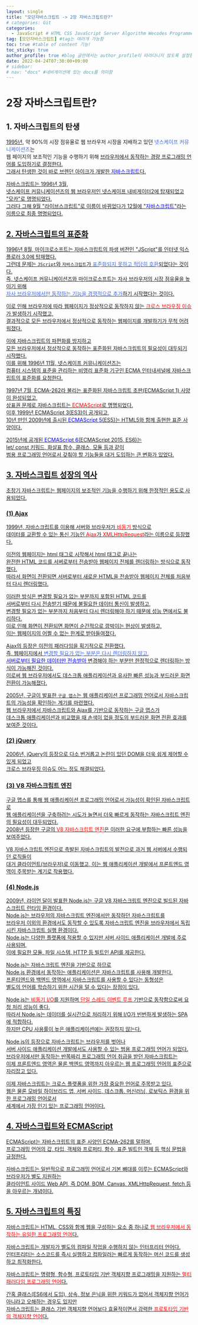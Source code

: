 ```yaml
---
layout: single
title: "모던자바스크립트 -> 2장 자바스크립트란?"
# categories: Git
categories:
  - JavaScript # HTML CSS JavaScript Server Algorithm Wecodes Programmers CS Github Blog
tag: [모던자바스크립트] #tag는 여러개 가능함
toc: true #table of content 기능!
toc_sticky: true
author_profile: true #blog 글안에서는 author_profile이 따라다니지 않도록 설정함
date: 2022-04-24T07:30:00+09:00
# sidebar:
# nav: "docs" #네비게이션에 있는 docs를 의미함
---
```

# 2장 자바스크립트란?
## 1. 자바스크립트의 탄생
<u>1995년</u>, 약 90%의 시장 점유율로 웹 브라우저 시장을 지배하고 있던 <span style="color:royalblue">넷스케이프 커뮤니케이션즈</span>는  
웹 페이지의 보조적인 기능을 수행하기 위해 <u>브라우저에서 동작하는 경량 프로그래밍 언어를 도입</span>하기로 결정한다.  
그래서 탄생한 것이 바로 브렌던 아이크가 개발한 <span style="color:blue">자바스크립트</span>다.  

자바스크립트는 1996년 3월,  
넷스케이프 커뮤니케이션즈의 웹 브라우저인 넷스케이프 내비게이터2에 탑재되었고 "<u>모카</u>"로 명명되었다.  
그러다 그해 9월 "<u>라이브스크립트</u>"로 이름이 바뀌었다가 12월에 "<span style="color:blue">자바스크립트</span>"라는 이름으로 최종 명명되었다.  

## 2. 자바스크립트의 표준화
1996년 8월, 마이크로소프트는 자바스크립트의 파생 버전인 "JScript"를 인터넷 익스플로러 3.0에 탑재했다.  
그런데 문제는 `JScript`와 `자바스크립트`가 <span style="color:royalblue">표준화되지 못하고 적당히 호환</span>되었다는 것이다.  
즉, 넷스케이프 커뮤니케이션즈와 마이크로소프트는 <u>자사 브라우저의 시장 점유율을 높이기 위해</u>  
<span style="color:royalblue">자사 브라우저에서만 동작하는 기능을 경쟁적으로 추가</span>하기 시작했다는 것이다.  

이로 인해 브라우저에 따라 웹페이지가 정상적으로 동작하지 않는 <span style="color:red">크로스 브라우징 이슈</span>가 발생하기 시작했고,  
결과적으로 모든 브라우저에서 정상적으로 동작하는 웹페이지를 개발하기가 무척 어려워졌다.  

이에 자바스크립트의 파편화를 방지하고  
모든 브라우저에서 정상적으로 동작하는 표준화된 자바스크립트의 필요성이 대두되기 시작했다.  
이를 위해 1996년 11월, 넷스케이프 커뮤니케이션즈는  
컴퓨터 시스템의 표준을 관리하는 비영리 표준화 기구인 ECMA 인터내셔널에 자바스크립트의 표준화를 요청한다.  

1997년 7월, ECMA-262라 불리는 표준화된 자바스크립트 초판(ECMAScript 1) 사양이 완성되었고,  
상표권 문제로 자바스크립트는 <span style="color:red">ECMAScript</span>로 명명되었다.  
이후 1999년 ECMAScript 3(ES3)이 공개되고,  
10년 만인 <u>2009년에 출시된</u> <span style="color:blue">ECMAScript 5</span>(ES5)는 HTML5와 함께 출현한 표준 사양이다.  

<u>2015년에 공개된</u> <span style="color:blue">ECMAScript 6</span>(ECMAScript 2015, ES6)는  
<u>let/ const 키워드, 화살표 함수, 클래스, 모듈</u> 등과 같이  
범용 프로그래밍 언어로서 갖춰야 할 기능들을 대거 도입하는 큰 변화가 있었다.  

## 3. 자바스크립트 성장의 역사
초창기 자바스크립트는 웹페이지의 보조적인 기능을 수행하기 위해 한정적인 용도로 사용되었다.  

### (1) Ajax
1999년, 자바스크립트를 이용해 서버와 브라우저가 <span style="color:red">비동기</span> 방식으로  
데이터를 교환할 수 있는 통신 기능인 <span style="color:red">Ajax</span>가 <span style="color:red">XMLHttpRequest</span>라는 이름으로 등장했다.  

이전의 웹페이지는 html 태그로 시작해서 html 태그로 끝나는  
완전한 HTML 코드를 서버로부터 전송받아 웹페이지 전체를 렌더링하는 방식으로 동작했다.  
따라서 화면이 전환되면 서버로부터 새로운 HTML을 전송받아 웹페이지 전체를 처음부터 다시 렌더링했다.  

이러한 방식은 변경할 필요가 없는 부분까지 포함된 HTML 코드를  
서버로부터 다시 전송받기 때문에 불필요한 데이터 통신이 발생하고,  
변경할 필요가 없는 부분까지 처음부터 다시 렌더링해야 하기 때문에 성능 면에서도 불리하다.  
이로 인해 화면이 전환되면 화면이 순간적으로 깜박이는 현상이 발생하고,  
이는 웹페이지의 어쩔 수 없는 한계로 받아들여졌다.  

<u>Ajax의 등장은 이전의 패러다임을 획기적으로 전환</u>했다.  
즉, 웹페이지에서 <span style="color:royalblue">변경할 필요가 없는 부분은 다시 렌더링하지 않고</span>,  
<span style="color:blue">서버로부터 필요한 데이터만 전송받아</span> <u>변경해야 하는 부분만 한정적으로 렌더링</u>하는 방식이 가능해진 것이다.  
이로써 웹 브라우저에서도 데스크톱 애플리케이션과 유사한 빠른 성능과 부드러운 화면 전환이 가능해졌다.  

2005년, 구글이 발표한 `구글 맵스`는 웹 애플리케이션 프로그래밍 언어로서 자바스크립트의 가능성을 확인하는 계기를 마련했다.  
웹 브라우저에서 자바스크립트와 Ajax를 기반으로 동작하는 구글 맵스가  
데스크톱 애플리케이션과 비교했을 때 손색이 없을 정도의 부드러운 화면 전환 효과를 보여준 것이다.  

### (2) jQuery
2006년, jQuery의 등장으로 다소 번거롭고 논란이 있던 DOM을 더욱 쉽게 제어할 수 있게 되었고  
크로스 브라우징 이슈도 어느 정도 해결되었다.  

### (3) V8 자바스크립트 엔진
구글 맵스를 통해 웹 애플리케이션 프로그래밍 언어로서 가능성이 확인된 자바스크립트로  
웹 애플리케이션을 구축하려는 시도가 늘면서 더욱 빠르게 동작하는 자바스크립트 엔진의 필요성이 대두되었다.  
2008년 등장한 구글의 <span style="color:red">V8 자바스크립트 엔진</span>은 이러한 요구에 부합하는 빠른 성능을 보여주었다.  

V8 자바스크립트 엔진으로 촉발된 자바스크립트의 발전으로 과거 웹 서버에서 수행되던 로직들이  
대거 클라이언트(브라우저)로 이동했고, 이는 웹 애플리케이션 개발에서 프론트엔드 영역이 주목받는 계기로 작용했다.  

### (4) Node.js
2009년, 라이언 달이 발표한 Node.js는 구글 V8 자바스크립트 엔진으로 빌드된 자바스크립트 런타임 환경이다.  
Node.js는 브라우저의 자바스크립트 엔진에서만 동작하던 자바스크립트를  
브라우저 이외의 환경에서도 동작할 수 있도록 자바스크립트 엔진을 브라우저에서 독립시킨 자바스크립트 실행 환경이다.  
Node.js는 다양한 플랫폼에 적용할 수 있지만 서버 사이드 애플리케이션 개발에 주로 사용되며,  
이에 필요한 모듈, 파일 시스템, HTTP 등 빌트인 API를 제공한다.  

Node.js는 자바스크립트 엔진을 기반으로 하므로  
Node.js 환경에서 동작하는 애플리케이션은 자바스크립트를 사용해 개발한다.  
프론티엔드와 백엔드 영역에서 자바스크립트를 사용할 수 있다는 동형성은  
별도의 언어를 학습하기 위한 시간을 덜 수 있다는 장점이 있다.  

Node.js는 <span style="color:red">비동기 I/O</span>를 지원하며 <span style="color:red">단일 스레드 이벤트 루프</span> 기반으로 동작함으로써 요청 처리 성능이 좋다.  
따라서 Node.js는 데이터를 실시간으로 처리하기 위해 I/O가 빈번하게 발생하는 SPA에 적합하다.  
하지만 CPU 사용률이 높은 애플리케이션에는 권장하지 않는다.  

Node.js의 등장으로 자바스크립트는 브라우저를 벗어나  
서버 사이드 애플리케이션 개발에서도 사용할 수 있는 범용 프로그래밍 언어가 되었다.  
브라우저에서만 동작하는 반쪽짜리 프로그래밍 언어 취급을 받던 자바스크립트는  
이제 프론트엔드 영역은 물론 백엔드 영역까지 아우르는 웹 프로그래밍 언어의 표준으로 자리잡고 있다.  

이제 자바스크립트는 크로스 플랫폼을 위한 가장 중요한 언어로 주목받고 있다.  
웹은 물론 모바일 하이브리드 앱, 서버 사이드, 데스크톱, 머신러닝, 로보틱스 환경을 위한 프로그래밍 언어로서  
세계에서 가장 인기 있는 프로그래밍 언어이다.  

## 4. 자바스크립트와 ECMAScript
ECMAScript는 자바스크립트의 표준 사양인 ECMA-262를 말하며,  
프로그래밍 언어의 값, 타입, 객체와 프로퍼티, 함수, 표준 빌트인 객체 등 핵심 문법을 규정한다.  

자바스크립트는 일반적으로 프로그래밍 언어로서 기본 뼈대를 이루는 ECMAScript와 브라우저가 별도 지원하는  
클라이언트 사이드 Web API, 즉 DOM, BOM, Canvas, XMLHttpRequest, fetch 등을 아우르는 개념이다.  

## 5. 자바스크립트의 특징
자바스크립트는 HTML, CSS와 함께 웹을 구성하는 요소 중 하나로 <span style="color:red">웹 브라우저에서 동작하는 유일한 프로그래밍 언어</span>다.  

자바스크립트는 개발자가 별도의 컴파일 작업을 수행하지 않는 인터프리터 언어다.  
인터프리터는 소스코드를 즉시 실행하고 컴파일러는 빠르게 동작하는 머신 코드를 생성하고 최적화한다.  

자바스크립트는 명령형, 함수형, 프로토타입 기반 객체지향 프로그래밍을 지원하는 <span style="color:red">멀티 패러다임 프로그래밍 언어</span>다.  

간혹 클래스(ES6에서 도입), 상속, 정보 은닉을 위한 키워드가 없어서 객체지향 언어가 아니라고 오해하는 경우도 있지만  
자바스크립트는 클래스 기반 객체지향 언어보다 효율적이면서 강력한 <span style="color:red">프로토타입 기반의 객체지향 언어</span>다.  


<!-- <span style="color:royalblue"> -->

<!-- ① ② ③ ④ ⑤ ⑥ ⑦ ⑧ ⑨-->

<!-- 메소드 위에 변수 선언, 메소드  안에 메소드, 메소드 끝나고 리턴 -->

<!-- ### 2. Link 넣기

```
 
유형 1: (설명어를 입력) : [gunhee's coding blog](https://gunhee-jeong.github. io/)
유형 2: (URL 자동연결) : <https://gunhee-jeong.github.io/>
유형 3: (동일 파일 내 '문단으로 이동') : [1. Header로 이동](###-1-header)

```

유형 1: (설명어를 입력) : [gunhee's coding blog](https://gunhee-jeong.github.io/)
유형 2: (URL 자동연결) : <https://gunhee-jeong.github.io/>
유형 3: (동일 파일 내 '문단으로 이동') : [1. Header로 이동](#1-header)
유형 3의 방법

1. 특수문자를 제거
2. 스페이스는 -로 바꾸고
3. 대문자는 소문자로!
   그래서 ### 1. Header -> #1-header
 
## Link: [google][https://www.google.com/]

### 3. 수평선

```

---

```

---

### 4. 라인 바꾸기

```

스페이스바를 2번 눌러주면 다음칸으로
이동할 수 있어요!

```

---

스페이스바를 2번 눌러주면
다음칸으로 이동할 수 있어요!

### 5. list 만들기

```

1. 1번
2. 2번
3. 3번

- 순서없는 list
  - 순서없는 list
    - 순서없는 list

```

1. 1번
2. 2번
3. 3번

- 순서없는 list
  - 순서없는 list
    - 순서없는 list

---

### 6. font 관련

```

**진하게** -> 볼드
_기울여서_ -> 이탤릭체
~~취소선~~ -> 취소선

<ul>밑줄넣기</ul> -> 밑줄
<span style="color:red">빨간 글씨</span> -> 글자색
이것이 `인라인` 입니다 -> 인라인 코드
```

**진하게** -> 볼드
_기울여서_ -> 이탤릭체
~~취소선~~ -> 취소선
<u>밑줄넣기</u> -> 밑줄
<span style="color:red">빨간 글씨</span>
이것이 `인라인` 입니다 -> 인라인 코드

---

### 7. 인용구문

```
> coding
>
> > JavaScript
> >
> > > 내가 프짱!
```

> coding
>
> > JavaScript
> >
> > > 내가 프짱!

---

### 8. 이미지 삽입

```
유형1: ('사이즈를 조절' -> HTML 태그 사용) : <img src="https://gunhee-jeong.github.io/assets/images/blogLogo.png" width="300" height="200">
유형2: (이미지 삽입 후 -> 링크 걸기)
[![이미지](https://gunhee-jeong.github.io/assets/images/blogLogo/blogLogo.png)](https://gunhee-jeong.github.io/)
```

유형1: ('사이즈를 조절' -> HTML 태그 사용) : <img src="https://gunhee-jeong.github.io/assets/images/blogLogo.png" width="300" height="200">
유형2: (이미지 삽입 후 -> 링크 걸기)
[![이미지](https://gunhee-jeong.github.io/assets/images/blogLogo.png)](https://gunhee-jeong.github.io/)

### 9. 표 만들기

```
||국어|영어|
| :--- | ---: | :--: |
|건희 | 100점 | 100점
|철수 | 100점 | 100점
```

|      |  국어 | 영어  |
| :--- | ----: | :---: |
| 건희 | 100점 | 100점 |
| 철수 | 100점 | 100점 |

> - header를 넣고 싶은 경우 ---을 사용하고 :을 이용하여 정렬에 사용함!

### 10. 토글 만들기

```
<details>
<summary>여기를 누르세요</summary>
<div markdown="1">
숨겨진 내용
</div>
</details>
```

<details>
<summary>여기를 누르세요</summary>
<div markdown="1">
숨겨진 내용
</details> -->
